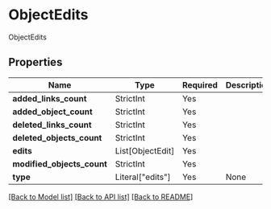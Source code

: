 # ObjectEdits

ObjectEdits

## Properties
| Name | Type | Required | Description |
| ------------ | ------------- | ------------- | ------------- |
**added_links_count** | StrictInt | Yes |  |
**added_object_count** | StrictInt | Yes |  |
**deleted_links_count** | StrictInt | Yes |  |
**deleted_objects_count** | StrictInt | Yes |  |
**edits** | List[ObjectEdit] | Yes |  |
**modified_objects_count** | StrictInt | Yes |  |
**type** | Literal["edits"] | Yes | None |


[[Back to Model list]](../../README.md#documentation-for-models) [[Back to API list]](../../README.md#documentation-for-api-endpoints) [[Back to README]](../../README.md)
